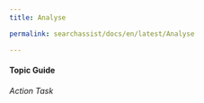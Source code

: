 ```yaml
---
title: Analyse

permalink: searchassist/docs/en/latest/Analyse

---
```

#### Topic Guide
###### Action Task
